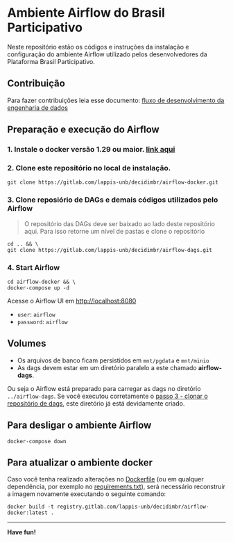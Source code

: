 # Ambiente Airflow do Brasil Participativo

Neste repositório estão os códigos e instruções da instalação e configuração do ambiente Airflow utilizado pelos desenvolvedores da Plataforma Brasil Participativo.

## Contribuição

Para fazer contribuições leia esse documento: [fluxo de desenvolvimento da engenharia de dados](https://gitlab.com/lappis-unb/decidimbr/ecossistemasl/-/wikis/estrutura/Engenharia-de-Dados/Fluxo%20de%20Desenvolvimento)

## Preparação e execução do Airflow

### 1. Instale o docker versão 1.29 ou maior. [link aqui](https://docs.docker.com/desktop/)

### 2. Clone este repositório no local de instalação.

```shell
git clone https://gitlab.com/lappis-unb/decidimbr/airflow-docker.git
```

### 3. Clone reposiório de DAGs e demais códigos utilizados pelo Airflow

> O repositório das DAGs deve ser baixado ao lado deste repositório aqui. Para isso retorne um nível de pastas e clone o repositório

```shell
cd .. && \
git clone https://gitlab.com/lappis-unb/decidimbr/airflow-dags.git
```

### 4. Start Airflow

```shell
cd airflow-docker && \
docker-compose up -d
```

Acesse o Airflow UI em [http://localhost:8080](http://localhost:8080)

* `user`: `airflow`
* `password`: `airflow`

## Volumes

* Os arquivos de banco ficam persistidos em `mnt/pgdata` e `mnt/minio`
* As dags devem estar em um diretório paralelo a este chamado **airflow-dags**.

Ou seja o Airflow está preparado para carregar as dags no diretório `../airflow-dags`. Se você executou corretamente o [passo 3 - clonar o repositório de dags](#3-clone-reposiório-de-dags-e-demais-códigos-utilizados-pelo-airflow), este diretório já está devidamente criado.

## Para desligar o ambiente Airflow

```shell
docker-compose down
```

## Para atualizar o ambiente docker

Caso você tenha realizado alterações no [Dockerfile](Dockerfile) (ou em qualquer
dependência, por exemplo no [requirements.txt](requirements.txt)), será necessário reconstruir a imagem novamente executando o seguinte comando:

```shell
docker build -t registry.gitlab.com/lappis-unb/decidimbr/airflow-docker:latest .
```

---
**Have fun!**
